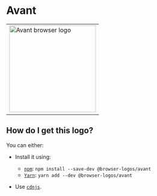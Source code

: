 # Avant

<table>
    <tr height=240>
        <td>
            <a href="https://github.com/alrra/browser-logos/tree/8fab53c2544fe45642f4b330f21c426a07c63367/src/avant">
                <img width=230 src="https://raw.githubusercontent.com/alrra/browser-logos/8fab53c2544fe45642f4b330f21c426a07c63367/src/avant/avant_512x512.png" alt="Avant browser logo">
            </a>
        </td>
    </tr>
</table>

## How do I get this logo?

You can either:

* Install it using:

  * [`npm`][npm]: `npm install --save-dev @browser-logos/avant`
  * [`Yarn`][yarn]: `yarn add --dev @browser-logos/avant`

* Use [`cdnjs`][cdnjs].

<!-- Link labels: -->

[cdnjs]: https://cdnjs.com/libraries/browser-logos
[npm]: https://www.npmjs.com/
[yarn]: https://yarnpkg.com/
